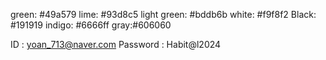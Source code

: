 green: #49a579
lime: #93d8c5
light green: #bddb6b
white: #f9f8f2
Black: #191919
indigo: #6666ff
gray:#606060


ID : yoan_713@naver.com
Password : Habit@l2024